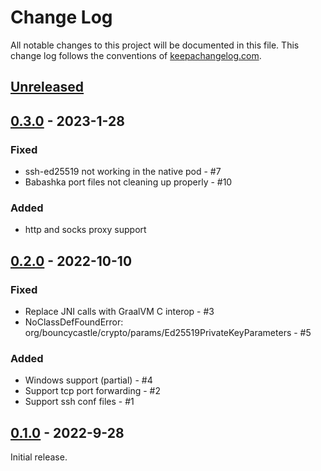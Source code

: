 # Change Log
All notable changes to this project will be documented in this file. This change log follows the conventions of [keepachangelog.com](http://keepachangelog.com/).

## [Unreleased]

## [0.3.0] - 2023-1-28

### Fixed
- ssh-ed25519 not working in the native pod - #7
- Babashka port files not cleaning up properly - #10

### Added
- http and socks proxy support

## [0.2.0] - 2022-10-10

### Fixed
- Replace JNI calls with GraalVM C interop - #3
- NoClassDefFoundError: org/bouncycastle/crypto/params/Ed25519PrivateKeyParameters - #5

### Added
- Windows support (partial) - #4
- Support tcp port forwarding - #2
- Support ssh conf files - #1

## [0.1.0] - 2022-9-28
Initial release.

[Unreleased]: https://github.com/epiccastle/bbssh/compare/v0.3.0...HEAD
[0.3.0]: https://github.com/epiccastle/bbssh/compare/v0.2.0...v0.3.0
[0.2.0]: https://github.com/epiccastle/bbssh/compare/v0.1.0...v0.2.0
[0.1.0]: https://github.com/epiccastle/bbssh/tree/v0.1.0
